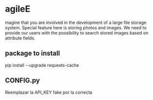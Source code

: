 # agileE
magine that you are involved in the development of a large file storage system. Special feature here is storing photos and images. We need to provide our users with the possibility to search stored images based on attribute fields.

## package to install
pip install --upgrade requests-cache

## CONFIG.py
Reemplazar la API_KEY fake por la correcta
